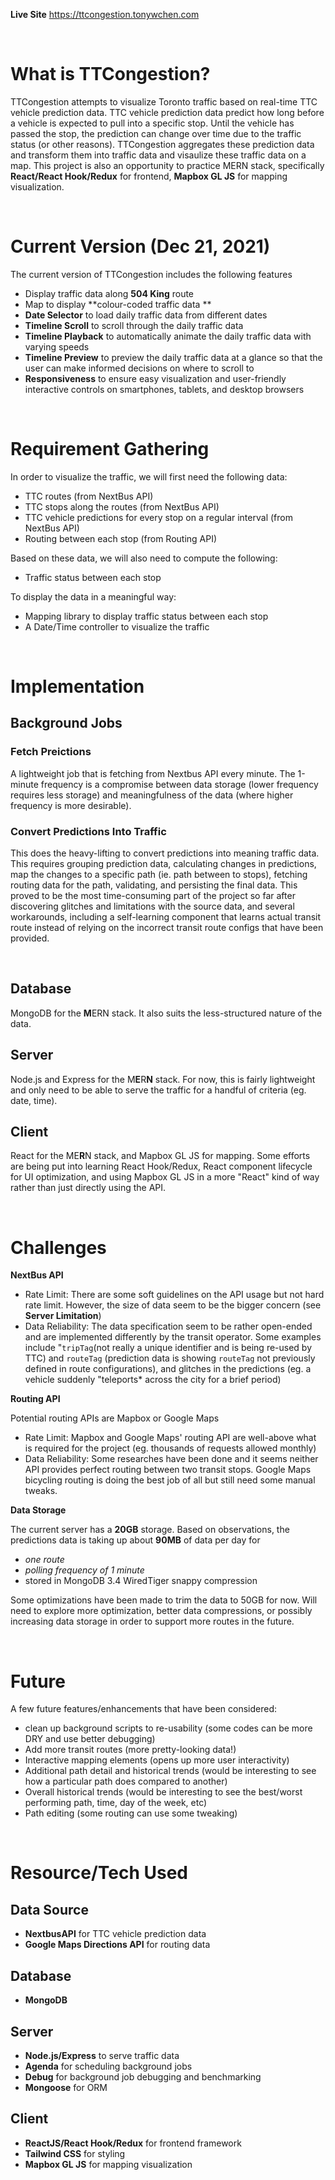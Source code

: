 **Live Site** https://ttcongestion.tonywchen.com

<br/>

# What is TTCongestion?
TTCongestion attempts to visualize Toronto traffic based on real-time TTC vehicle prediction data. TTC vehicle prediction data predict how long before a vehicle is expected to pull into a specific stop. Until the vehicle has passed the stop, the prediction can change over time due to the traffic status (or other reasons). TTCongestion aggregates these prediction data and 
transform them into traffic data and visaulize these traffic data on a map. This project is also an opportunity to practice MERN stack, specifically **React/React Hook/Redux** for frontend, **Mapbox GL JS** for mapping visualization.

<br/>

# Current Version (Dec 21, 2021)
The current version of TTCongestion includes the following features
- Display traffic data along **504 King** route
- Map to display **colour-coded traffic data **
- **Date Selector** to load daily traffic data from different dates
- **Timeline Scroll** to scroll through the daily traffic data
- **Timeline Playback** to automatically animate the daily traffic data with varying speeds
- **Timeline Preview** to preview the daily traffic data at a glance so that the user can make informed decisions on where to scroll to
- **Responsiveness** to ensure easy visualization and user-friendly interactive controls on smartphones, tablets, and desktop browsers

<br/>

# Requirement Gathering
In order to visualize the traffic, we will first need the following data:
- TTC routes (from NextBus API)
- TTC stops along the routes (from NextBus API)
- TTC vehicle predictions for every stop on a regular interval (from NextBus API)
- Routing between each stop (from Routing API)

Based on these data, we will also need to compute the following:
- Traffic status between each stop

To display the data in a meaningful way:
- Mapping library to display traffic status between each stop
- A Date/Time controller to visualize the traffic

<br/>

# Implementation

## Background Jobs
### Fetch Preictions
A lightweight job that is fetching from Nextbus API every minute. The 1-minute frequency is a compromise between data storage (lower frequency requires less storage) and meaningfulness of the data (where higher frequency is more desirable).

### Convert Predictions Into Traffic
This does the heavy-lifting to convert predictions into meaning traffic data. This requires grouping prediction data, calculating changes in predictions, map the changes to a specific path (ie. path between to stops), fetching routing data for the path, validating, and persisting the final data. This proved to be the most time-consuming part of the project so far after discovering glitches and limitations with the source data, and several workarounds, including a self-learning component that learns actual transit route instead of relying on the incorrect transit route configs that have been provided.

<br/>

## Database
MongoDB for the **M**ERN stack. It also suits the less-structured nature of the data.

## Server
Node.js and Express for the M**E**R**N** stack. For now, this is fairly lightweight and only need to be able to serve the traffic for a handful of criteria (eg. date, time).

## Client
React for the ME**R**N stack, and Mapbox GL JS for mapping. Some efforts are being put into learning React Hook/Redux, React component lifecycle for UI optimization, and using Mapbox GL JS in a more "React" kind of way rather than just directly using the API.

<br/>

# Challenges
**NextBus API**
- Rate Limit: There are some soft guidelines on the API usage but not hard rate limit. However, the size of data seem to be the bigger concern (see **Server Limitation**)
- Data Reliability: The data specification seem to be rather open-ended and are implemented differently by the transit operator. Some examples include "`tripTag`(not really a unique identifier and is being re-used by TTC) and `routeTag` (prediction data is showing `routeTag` not previously defined in route configurations), and glitches in the predictions (eg. a vehicle suddenly "teleports* across the city for a brief period)

**Routing API**

Potential routing APIs are Mapbox or Google Maps
- Rate Limit: Mapbox and Google Maps' routing API are well-above what is required for the project (eg. thousands of requests allowed monthly)
- Data Reliability: Some researches have been done and it seems neither API provides perfect routing between two transit stops. Google Maps bicycling routing is doing the best
job of all but still need some manual tweaks.

**Data Storage**

The current server has a **20GB** storage. Based on observations, the predictions data is taking up about **90MB** of data per day for
- *one route*
- *polling frequency of 1 minute*
- stored in MongoDB 3.4 WiredTiger snappy compression

Some optimizations have been made to trim the data to 50GB for now. Will need to explore more optimization, better data compressions, or possibly increasing data storage in order to support more routes in the future.

<br/>

# Future
A few future features/enhancements that have been considered:
- clean up background scripts to re-usability (some codes can be more DRY and use better debugging)
- Add more transit routes (more pretty-looking data!)
- Interactive mapping elements (opens up more user interactivity)
- Additional path detail and historical trends (would be interesting to see how a particular path does compared to another)
- Overall historical trends (would be interesting to see the best/worst performing path, time, day of the week, etc)
- Path editing (some routing can use some tweaking)

<br/>

# Resource/Tech Used
## Data Source
- **NextbusAPI** for TTC vehicle prediction data
- **Google Maps Directions API** for routing data

## Database
- **MongoDB**

## Server
- **Node.js/Express** to serve traffic data
- **Agenda** for scheduling background jobs
- **Debug** for background job debugging and benchmarking
- **Mongoose** for ORM

## Client
- **ReactJS/React Hook/Redux** for frontend framework
- **Tailwind CSS** for styling
- **Mapbox GL JS** for mapping visualization
